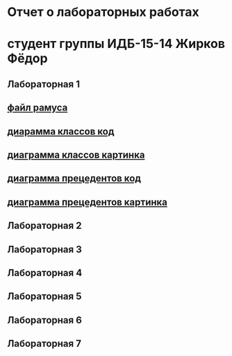 # Отчет о лабораторных работах
# студент группы ИДБ-15-14 Жирков Фёдор

## Лабораторная 1
## [файл рамуса](Fedyazh.github.io/blob/master/sixq.rsf)
## [диарамма классов код](Fedyazh.github.io/blob/master/диаграмма%20классов.txt)
## [диаграмма классов картинка](Fedyazh.github.io/blob/master/%D0%BA%D0%BB%D0%B0%D1%81%D1%81%D0%BE%D0%B2.png)
## [диаграмма прецедентов код](Fedyazh.github.io/blob/master/диаграмма%20прецедентов.txt)
## [диаграмма прецедентов картинка](Fedyazh.github.io/blob/master/прецедентов.png)
## Лабораторная 2

## Лабораторная 3

## Лабораторная 4

## Лабораторная 5

## Лабораторная 6

## Лабораторная 7


